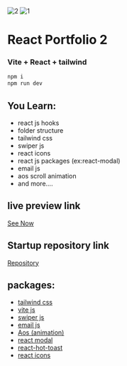 ![2](https://github.com/mmmmzxe/portfolio-maryem/assets/112415326/15cb7246-15f4-4bab-a10b-a9e9d25a48e5)
![1](https://github.com/mmmmzxe/portfolio-maryem/assets/112415326/1dc0e846-429e-4dbd-8998-cb3f568e36a8)


# React Portfolio 2
### Vite + React + tailwind

```bash 
npm i
npm run dev
```
## You Learn:
+ react js hooks
+ folder structure
+ tailwind css
+ swiper js
+ react icons
+ react js packages (ex:react-modal)
+ email js
+ aos scroll animation
+ and more....


## live preview link
[See Now](https://portfolio-maryem-mostafa.netlify.app/)

## Startup repository link
[Repository](https://github.com/mmmmzxe/portfolio-maryem.git)


## packages:
+ [tailwind css](https://tailwindcss.com/docs/installation)
+ [vite js](https://vitejs.dev/guide/)
+ [swiper js](https://swiperjs.com/get-started)
+ [email js](https://www.emailjs.com/docs/)
+ [Aos (animation)](https://michalsnik.github.io/aos/)
+ [react modal](https://www.npmjs.com/package/react-modal)
+ [react-hot-toast](https://react-hot-toast.com/docs)
+ [react icons](https://react-icons.github.io/react-icons/)



